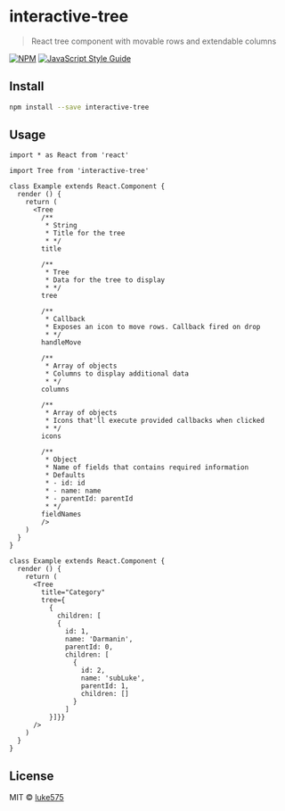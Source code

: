 # interactive-tree

> React tree component with movable rows and extendable columns

[![NPM](https://img.shields.io/npm/v/interactive-tree.svg)](https://www.npmjs.com/package/interactive-tree) [![JavaScript Style Guide](https://img.shields.io/badge/code_style-standard-brightgreen.svg)](https://standardjs.com)

## Install

```bash
npm install --save interactive-tree
```

## Usage

```tsx
import * as React from 'react'

import Tree from 'interactive-tree'

class Example extends React.Component {
  render () {
    return (
      <Tree
        /**
         * String
         * Title for the tree
         * */
        title

        /**
         * Tree
         * Data for the tree to display
         * */
        tree

        /**
         * Callback
         * Exposes an icon to move rows. Callback fired on drop
         * */
        handleMove

        /**
         * Array of objects
         * Columns to display additional data
         * */
        columns

        /**
         * Array of objects
         * Icons that'll execute provided callbacks when clicked
         * */
        icons

        /**
         * Object
         * Name of fields that contains required information
         * Defaults
         * - id: id
         * - name: name
         * - parentId: parentId
         * */
        fieldNames
        />
    )
  }
}
```

```tsx
class Example extends React.Component {
  render () {
    return (
      <Tree
        title="Category"
        tree={
          {
            children: [
            {
              id: 1,
              name: 'Darmanin',
              parentId: 0,
              children: [
                {
                  id: 2,
                  name: 'subLuke',
                  parentId: 1,
                  children: []
                }
              ]
          }]}}
      />
    )
  }
}
```

## License

MIT © [luke575](https://github.com/luke575)
